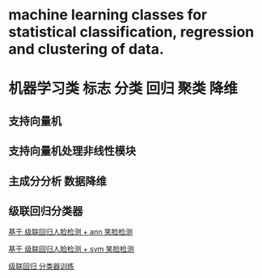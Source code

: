 # machine learning classes for statistical classification, regression and clustering of data.
# 机器学习类   标志 分类  回归 聚类 降维

## 支持向量机 


## 支持向量机处理非线性模块


## 主成分分析 数据降维


## 级联回归分类器
[基于 级联回归人脸检测 + ann 笑脸检测](https://github.com/Ewenwan/MVision/blob/master/opencv_app/Basic/machine_learning/smile_dec.cpp)
   
[基于 级联回归人脸检测 + svm 笑脸检测](https://github.com/Ewenwan/MVision/blob/master/opencv_app/Basic/machine_learning/smile_dec_svm.cpp)

[级联回归 分类器训练](http://blog.topspeedsnail.com/archives/10511)
   
   
